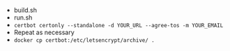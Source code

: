 - build.sh
- run.sh
- `certbot certonly --standalone -d YOUR_URL --agree-tos -m YOUR_EMAIL`
- Repeat as necessary
- `docker cp certbot:/etc/letsencrypt/archive/ .`
